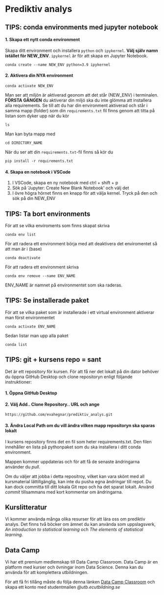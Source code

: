 # Prediktiv analys

## TIPS: conda environments med jupyter notebook

#### 1. Skapa ett nytt conda environment

Skapa ditt environment och installera `python` och `ipykernel`. __Välj själv namn istället för NEW_ENV__. `ipykernel` är för att skapa en Jupyter Notebook.

	conda create --name NEW_ENV python=3.9 ipykernel

#### 2. Aktivera din NYA environment

	conda activate NEW_ENV

Man ser att miljön är aktiverad geonom att det står (NEW_ENV) i terminalen. __FÖRSTA GÅNGEN__ du aktiverar din miljö ska du inte glömma att installera alla requirements. Se till att du har din environment aktiverad och står i samma mapp (folder) som din `requirements.txt` fil finns genom att titta på listan som dyker upp när du kör

	ls
Man kan byta mapp med 

	cd DIRECTORY_NAME

När du ser att din `requirements.txt`-fil finns så kör du

	pip install -r requirements.txt


#### 4. Skapa en notebook i VSCode

1. I VSCode, skapa en ny notebook med ctrl + shift + p
2. Sök på 'Jupyter: Create New Blank Notebook' och välj det
3. I övre högra hörnet finns en knapp för att välja kernel. Tryck på den och sök på din NEW_ENV

## TIPS: Ta bort environments
För att se vilka enviroments som finns skapat skriva 

	conda env list

För att radera ett environment börja med att deaktivera det enviromentet så att man är i (base)

	conda deactivate

För att radera ett environment skriva

	conda env remove --name ENV_NAME

ENV_NAME är namnet på environmentet som ska raderas.

## TIPS: Se installerade paket
För att se vilka paket som är installerade i ett virtual environment aktiverar man först environmentet

	conda activate ENV_NAME

Sedan listar man upp alla paket

	conda list

## TIPS: git + kursens repo = sant

Det är ett repository för kursen. För att få ner det lokalt på din dator behöver du öppna GitHub Desktop och clone repositoryn enligt följande instruktioner:

#### 1. Öppna GitHub Desktop

#### 2. Välj Add.. Clone Repository.. URL och ange  
	
	https://github.com/evahegnar/prediktiv_analys.git

#### 3. Ändra Local Path om du vill ändra vilken mapp repositoryn ska sparas lokalt


I kursens repository finns det en fil som heter requirements.txt. Den filen innehåller en lista på pythonpaket som du ska installera i ditt conda environment. 

Mappen kommer uppdateras och för att få de senaste ändringarna använder du *pull*. 

Om du väljer att jobba i detta repositroy, vilket kan vara skönt med all kursmaterial lättillgänglig, kan inte du pusha egna ändringar till repot. Du kan dock committa till ditt lokala Git repo och ha det sparat lokalt. Använd *commit* tillsammans med kort kommentar om ändringarna.


## Kurslitteratur

Vi kommer använda många olika resurser för att lära oss om prediktiv analys. Det finns två böcker om ämnet du kan använda som uppslagsverk, *An introduction to statistical learning* och *The elements of statistical learning*.


## Data Camp

Vi har ett premium medlemskap till Data Camp Classroom. Data Camp är en platform med kurser och övningar inom Data Science. Denna kan du använda för att komplettera utbildningen. 

För att få fri tillång måste du följa denna länken [Data Camp Classroom](https://www.datacamp.com/groups/shared_links/1e9ec73fbf3dd46f0a0a9c8a9e773774c7ad2add6677109d698782ea059a2ae3) och skapa ett konto med studentmailen *@utb.ecutbildning.se*  
